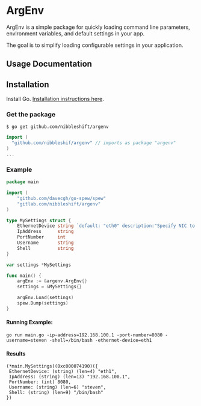 ArgEnv
===

ArgEnv is a simple package for quickly loading command line parameters, environment variables,
and default settings in your app.

The goal is to simplify loading configurable settings in your application.

## Usage Documentation

## Installation

Install Go. [Installation instructions here](http://golang.org/doc/install.html).


### Get the package

```
$ go get github.com/nibbleshift/argenv
```

```go
import (
  "github.com/nibbleshif/argenv" // imports as package "argenv"
)
...
```


### Example
```go
package main

import (
    "github.com/davecgh/go-spew/spew"
    "gitlab.com/nibbleshift/argenv"
)

type MySettings struct {
    EthernetDevice string `default: "eth0" description:"Specify NIC to configure"`
    IpAddress      string
    PortNumber     int
    Username       string
    Shell          string
}

var settings *MySettings

func main() {
    argEnv := &argenv.ArgEnv{}
    settings = &MySettings{}

    argEnv.Load(settings)
    spew.Dump(settings)
}

```
#### Running Example:
```
go run main.go -ip-address=192.168.100.1 -port-number=8080 -username=steven -shell=/bin/bash -ethernet-device=eth1
```

#### Results
```
(*main.MySettings)(0xc000074190)({
 EthernetDevice: (string) (len=4) "eth1",
 IpAddress: (string) (len=13) "192.168.100.1",
 PortNumber: (int) 8080,
 Username: (string) (len=6) "steven",
 Shell: (string) (len=9) "/bin/bash"
})
```
